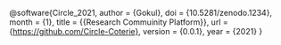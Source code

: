 @software{Circle_2021,
  author = {Gokul},
  doi = {10.5281/zenodo.1234},
  month = {1},
  title = {{Research Commuinity Platform}},
  url = {https://github.com/Circle-Coterie},
  version = {0.0.1},
  year = {2021}
}
